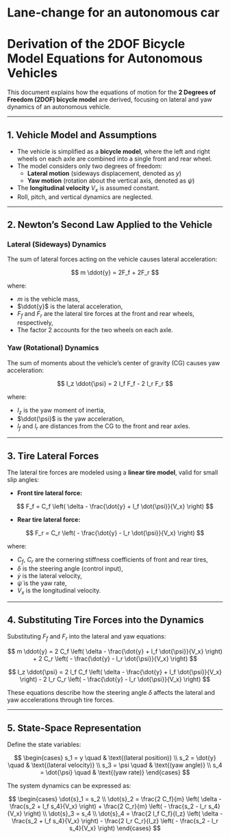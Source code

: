 # Lane-change for an autonomous car

# Derivation of the 2DOF Bicycle Model Equations for Autonomous Vehicles

This document explains how the equations of motion for the **2 Degrees of Freedom (2DOF) bicycle model** are derived, focusing on lateral and yaw dynamics of an autonomous vehicle.

---

## 1. Vehicle Model and Assumptions

- The vehicle is simplified as a **bicycle model**, where the left and right wheels on each axle are combined into a single front and rear wheel.
- The model considers only two degrees of freedom:
  - **Lateral motion** (sideways displacement, denoted as $y$)
  - **Yaw motion** (rotation about the vertical axis, denoted as $\psi$)
- The **longitudinal velocity** $V_x$ is assumed constant.
- Roll, pitch, and vertical dynamics are neglected.

---

## 2. Newton’s Second Law Applied to the Vehicle

### Lateral (Sideways) Dynamics

The sum of lateral forces acting on the vehicle causes lateral acceleration:

$$
m \ddot{y} = 2F_f + 2F_r
$$

where:
- $m$ is the vehicle mass,
- $\ddot{y}$ is the lateral acceleration,
- $F_f$ and $F_r$ are the lateral tire forces at the front and rear wheels, respectively,
- The factor 2 accounts for the two wheels on each axle.

### Yaw (Rotational) Dynamics

The sum of moments about the vehicle’s center of gravity (CG) causes yaw acceleration:

$$
I_z \ddot{\psi} = 2 l_f F_f - 2 l_r F_r
$$

where:
- $I_z$ is the yaw moment of inertia,
- $\ddot{\psi}$ is the yaw acceleration,
- $l_f$ and $l_r$ are distances from the CG to the front and rear axles.

---

## 3. Tire Lateral Forces

The lateral tire forces are modeled using a **linear tire model**, valid for small slip angles:

- **Front tire lateral force:**

$$
F_f = C_f \left( \delta - \frac{\dot{y} + l_f \dot{\psi}}{V_x} \right)
$$

- **Rear tire lateral force:**

$$
F_r = C_r \left( - \frac{\dot{y} - l_r \dot{\psi}}{V_x} \right)
$$

where:
- $C_f$, $C_r$ are the cornering stiffness coefficients of front and rear tires,
- $\delta$ is the steering angle (control input),
- $\dot{y}$ is the lateral velocity,
- $\dot{\psi}$ is the yaw rate,
- $V_x$ is the longitudinal velocity.

---

## 4. Substituting Tire Forces into the Dynamics

Substituting $F_f$ and $F_r$ into the lateral and yaw equations:

$$
m \ddot{y} = 2 C_f \left( \delta - \frac{\dot{y} + l_f \dot{\psi}}{V_x} \right) + 2 C_r \left( - \frac{\dot{y} - l_r \dot{\psi}}{V_x} \right)
$$

$$
I_z \ddot{\psi} = 2 l_f C_f \left( \delta - \frac{\dot{y} + l_f \dot{\psi}}{V_x} \right) - 2 l_r C_r \left( - \frac{\dot{y} - l_r \dot{\psi}}{V_x} \right)
$$

These equations describe how the steering angle $\delta$ affects the lateral and yaw accelerations through tire forces.

---

## 5. State-Space Representation

Define the state variables:

$$
\begin{cases}
s_1 = y \quad & \text{(lateral position)} \\
s_2 = \dot{y} \quad & \text{(lateral velocity)} \\
s_3 = \psi \quad & \text{(yaw angle)} \\
s_4 = \dot{\psi} \quad & \text{(yaw rate)}
\end{cases}
$$

The system dynamics can be expressed as:

$$
\begin{cases}
\dot{s}_1 = s_2 \\
\dot{s}_2 = \frac{2 C_f}{m} \left( \delta - \frac{s_2 + l_f s_4}{V_x} \right) + \frac{2 C_r}{m} \left( - \frac{s_2 - l_r s_4}{V_x} \right) \\
\dot{s}_3 = s_4 \\
\dot{s}_4 = \frac{2 l_f C_f}{I_z} \left( \delta - \frac{s_2 + l_f s_4}{V_x} \right) - \frac{2 l_r C_r}{I_z} \left( - \frac{s_2 - l_r s_4}{V_x} \right)
\end{cases}
$$

